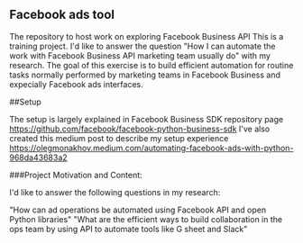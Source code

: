 ## Facebook ads tool
The repository to host work on exploring Facebook Business API 
This is a training project. I'd like to answer the question "How I can automate the work with Facebook Business API marketing team usually do" with my research. The goal of this exercise is to build efficient automation for routine tasks normally performed by marketing teams in Facebook Business and expecially Facebook ads interfaces. 


##Setup

The setup is largely explained in Facebook Business SDK repository page https://github.com/facebook/facebook-python-business-sdk
I've also created this medium post to describe my setup experience https://olegmonakhov.medium.com/automating-facebook-ads-with-python-968da43683a2

###Project Motivation and Content:

I'd like to answer the following questions in my research:

"How can ad operations be automated using Facebook API and open Python libraries"
"What are the efficient ways to build collaboration in the ops team by using API to automate tools like G sheet and Slack"
